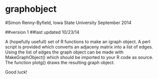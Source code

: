 graphobject
===========

#Simon Renny-Byfield, Iowa State University September 2014

##version 1
##last updated 10/23/14


A (hopefully usefull) set of R functions to make an igraph object. A perl script is provided which converts an adjaceny matrix into a list of edges. Using the list of edges the graph object can be made with MakeGraphObject() which should be imported to your R code as source. The function plotg() draws the resulting graph object. 

Good luck!
